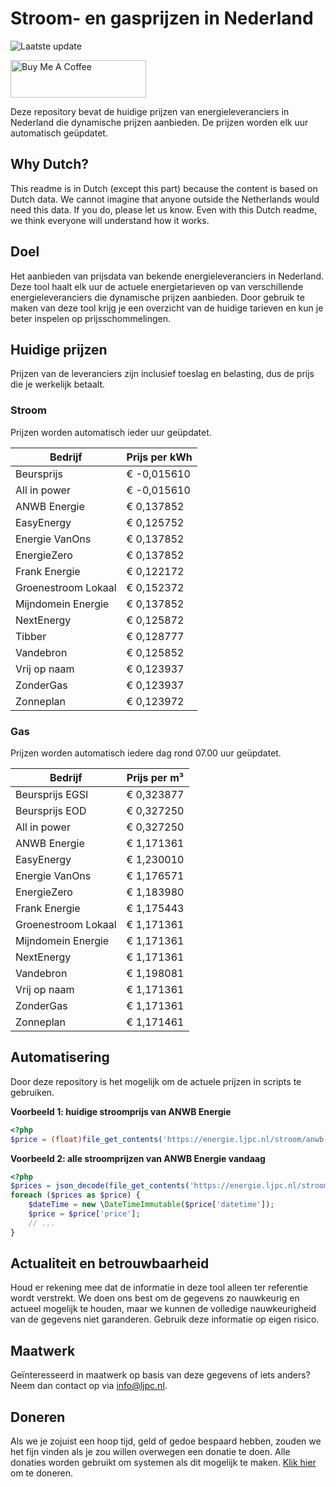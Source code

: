 # Stroom- en gasprijzen in Nederland

![Laatste update](https://img.shields.io/badge/laatste%20update-2025--06--01%2015%3A00%20CET-brightgreen)

<a href="https://www.buymeacoffee.com/Lars-" target="_blank"><img src="https://cdn.buymeacoffee.com/buttons/v2/default-orange.png" alt="Buy Me A Coffee" height="60" style="height: 60px !important;width: 217px !important;" ></a>

Deze repository bevat de huidige prijzen van energieleveranciers in Nederland die dynamische prijzen aanbieden. De prijzen worden elk uur automatisch geüpdatet.

## Why Dutch?

This readme is in Dutch (except this part) because the content is based on Dutch data. We cannot imagine that anyone outside the Netherlands would need this data. If you do, please let us know. Even with this Dutch readme, we think
everyone will understand how it works.

## Doel

Het aanbieden van prijsdata van bekende energieleveranciers in Nederland. Deze tool haalt elk uur de actuele energietarieven op van verschillende energieleveranciers die dynamische prijzen aanbieden. Door gebruik te maken van deze tool
krijg je een overzicht van de huidige tarieven en kun je beter inspelen op prijsschommelingen.

## Huidige prijzen

Prijzen van de leveranciers zijn inclusief toeslag en belasting, dus de prijs die je werkelijk betaalt.

### Stroom

Prijzen worden automatisch ieder uur geüpdatet.

 Bedrijf | Prijs per kWh 
---------|---------------
Beursprijs | € -0,015610
All in power | € -0,015610
ANWB Energie | € 0,137852
EasyEnergy | € 0,125752
Energie VanOns | € 0,137852
EnergieZero | € 0,137852
Frank Energie | € 0,122172
Groenestroom Lokaal | € 0,152372
Mijndomein Energie | € 0,137852
NextEnergy | € 0,125872
Tibber | € 0,128777
Vandebron | € 0,125852
Vrij op naam | € 0,123937
ZonderGas | € 0,123937
Zonneplan | € 0,123972


### Gas

Prijzen worden automatisch iedere dag rond 07.00 uur geüpdatet.

 Bedrijf | Prijs per m³ 
---------|--------------
Beursprijs EGSI | € 0,323877
Beursprijs EOD | € 0,327250
All in power | € 0,327250
ANWB Energie | € 1,171361
EasyEnergy | € 1,230010
Energie VanOns | € 1,176571
EnergieZero | € 1,183980
Frank Energie | € 1,175443
Groenestroom Lokaal | € 1,171361
Mijndomein Energie | € 1,171361
NextEnergy | € 1,171361
Vandebron | € 1,198081
Vrij op naam | € 1,171361
ZonderGas | € 1,171361
Zonneplan | € 1,171461


## Automatisering

Door deze repository is het mogelijk om de actuele prijzen in scripts te gebruiken.

**Voorbeeld 1: huidige stroomprijs van ANWB Energie**

```php
<?php
$price = (float)file_get_contents('https://energie.ljpc.nl/stroom/anwb-energie-nu.txt');

```

**Voorbeeld 2: alle stroomprijzen van ANWB Energie vandaag**

```php
<?php
$prices = json_decode(file_get_contents('https://energie.ljpc.nl/stroom/all-in-power-vandaag.json'),true);
foreach ($prices as $price) {
    $dateTime = new \DateTimeImmutable($price['datetime']);
    $price = $price['price'];
    // ...
}
```

## Actualiteit en betrouwbaarheid

Houd er rekening mee dat de informatie in deze tool alleen ter referentie wordt verstrekt. We doen ons best om de gegevens zo nauwkeurig en actueel mogelijk te houden, maar we kunnen de volledige nauwkeurigheid van de gegevens niet
garanderen. Gebruik deze informatie op eigen risico.

## Maatwerk

Geïnteresseerd in maatwerk op basis van deze gegevens of iets anders? Neem dan contact op
via [info@ljpc.nl](mailto:info@ljpc.nl?subject=Energie%20prijzen).

## Doneren

Als we je zojuist een hoop tijd, geld of gedoe bespaard hebben, zouden we het fijn vinden als je zou willen overwegen een
donatie te doen. Alle donaties worden gebruikt om systemen als dit mogelijk te
maken. [Klik hier](https://www.buymeacoffee.com/Lars-) om te doneren.
